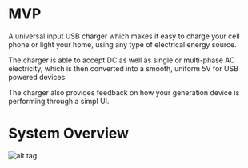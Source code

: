 # MVP
A universal input USB charger which makes it easy to charge your cell phone or light your home, using any type of electrical energy source. 

The charger is able to accept DC as well as single or multi-phase AC electricity, which is then converted into a smooth, uniform 5V for USB powered devices.

The charger also provides feedback on how your generation device is performing through a simpl UI.

# System Overview

![alt tag](https://github.com/localelectricity/MVP/blob/master/Electronic%20Design/General%20Overview/System%20Overview.png)
